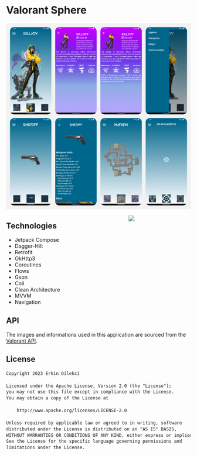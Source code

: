 # Valorant Sphere

<p align="center">
  <img src="https://raw.githubusercontent.com/erkindil/GithubRepositoryEdit/main/valorant.png">
</p>

<img src="https://raw.githubusercontent.com/erkindil/GithubRepositoryEdit/main/valo.gif" align="right" width="170">

## Technologies
- Jetpack Compose
- Dagger-Hilt
- Retrofit
- OkHttp3
- Coroutines
- Flows
- Gson
- Coil
- Clean Architecture
- MVVM
- Navigation

## API
The images and informations used in this application are sourced from the [Valorant API](https://valorant-api.com).

## License
```xml
Copyright 2023 Erkin Dilekci

Licensed under the Apache License, Version 2.0 (the "License");
you may not use this file except in compliance with the License.
You may obtain a copy of the License at

    http://www.apache.org/licenses/LICENSE-2.0

Unless required by applicable law or agreed to in writing, software
distributed under the License is distributed on an "AS IS" BASIS,
WITHOUT WARRANTIES OR CONDITIONS OF ANY KIND, either express or implied.
See the License for the specific language governing permissions and
limitations under the License.
```